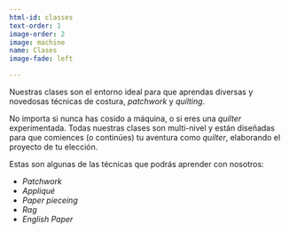 ```yaml
---
html-id: classes
text-order: 1
image-order: 2
image: machine
name: Clases
image-fade: left

---
```

Nuestras clases son el entorno ideal para que aprendas diversas y novedosas técnicas de costura, _patchwork_ y _quilting_.

No importa si nunca has cosido a máquina, o si eres una _quilter_ experimentada. Todas nuestras clases son multi-nivel y están diseñadas para que comiences (o continúes) tu aventura como _quilter_, elaborando el proyecto de tu elección.

Estas son algunas de las técnicas que podrás aprender con nosotros:

* _Patchwork_
* _Appliqué_
* _Paper pieceing_
* _Rag_
* _English Paper_